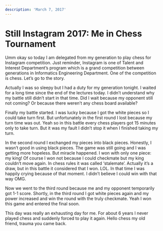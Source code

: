 ```yaml
---
description: 'March 7, 2017'
---
```


# Still Instagram 2017: Me in Chess Tournament

Umm okay so today I am delegated from my generation to play chess for Instagram competition. Just reminder, Instagram is one of Talent and Interest Department’s program which is a grand competition between generations in Informatics Engineering Department. One of the competition is chess. Let’s go to the story.

Actually I was so sleepy but I had a duty for my generation tonight. I waited for a long time since the end of the lectures today. I didn’t understand why my battle still didn’t start in that time. Did I wait because my opponent still not coming? Or because there weren’t any chess board available?

Finally my battle started. I was lucky because I got the white pieces so I could take turn first. But unfortunately in the first round I lost because my turn time was out. Yeah so in this battle every chess players got 15 minutes only to take turn. But it was my fault I didn’t stop it when I finished taking my turn.

In the second round I exchanged my pieces into black pieces. Honestly, I wasn’t good in using black pieces. The game was still going and I was getting more hopeless. But miracle happened. I won with only one piece: my king! Of course I won not because I could checkmate but my king couldn’t move again. In chess rules it was called ‘stalemate’. Actually it’s a draw, but in this battle it considered that I won. LOL. In that time I was happily crying because of that moment. I didn’t believe I could win with that way OMG.

Now we went to the third round because me and my opponent temporarily got 1-1 score. Shortly, in the third round I got white pieces again and my power increased and win the round with the truly checkmate. Yeah I won this game and entered the final soon.

This day was really an exhausting day for me. For about 6 years I never played chess and suddenly forced to play it again. Hello chess my old friend, trauma you came back.

